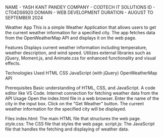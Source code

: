 NAME - YASH KANT PANDEY
COMPANY - CODTECH IT SOLUTIONS
ID - CT04DS6920
DOMAIN - WEB DEVELOPMENT
DURATION - AUGUST TO SEPTEMBER 2024

Weather App
This is a simple Weather Application that allows users to get the current weather information for a specified city. The app fetches data from the OpenWeatherMap API and displays it on the web page.

Features
Displays current weather information including temperature, weather description, and wind speed. Utilizes external libraries such as jQuery, Moment.js, and Animate.css for enhanced functionality and visual effects.

Technologies Used
HTML CSS JavaScript (with jQuery) OpenWeatherMap API

Prerequisites
Basic understanding of HTML, CSS, and JavaScript. A code editor like VS Code. Internet connection for fetching weather data from the API
Usage
Open the index.html file in a web browser. Enter the name of the city in the input box. Click on the "Get Weather" button. The current weather information for the specified city will be displayed.

Files
index.html: The main HTML file that structures the web page. style.css: The CSS file that styles the web page. script.js: The JavaScript file that handles the fetching and displaying of weather data.
